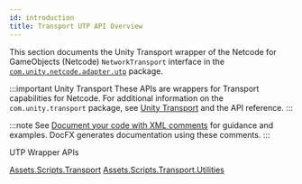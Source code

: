 ```yaml
---
id: introduction
title: Transport UTP API Overview
---
```


This section documents the Unity Transport wrapper of the Netcode for GameObjects (Netcode) `NetworkTransport` interface in the [`com.unity.netcode.adapter.utp`](../transport-utp/about-transport-utp.md) package. 

:::important Unity Transport
These APIs are wrappers for Transport capabilities for Netcode. For additional information on the `com.unity.transport` package, see [Unity Transport](../../../transport/1.0.0/introduction) and the API reference.
:::

:::note
See [Document your code with XML comments](https://docs.microsoft.com/en-us/dotnet/csharp/codedoc) for guidance and examples. DocFX generates documentation using these comments.
:::

UTP Wrapper APIs

[Assets.Scripts.Transport](Assets.Scripts.Transport.md)
[Assets.Scripts.Transport.Utilities](Assets.Scripts.Transport.Utilities.md)